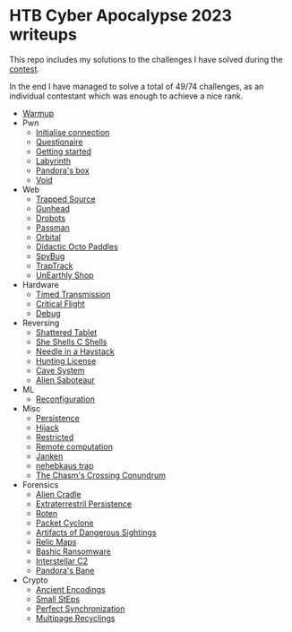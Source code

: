 # HTB Cyber Apocalypse 2023 writeups
This repo includes my solutions to the challenges I have solved during the [contest](https://ctf.hackthebox.com/event/details/cyber-apocalypse-2023-the-cursed-mission-821).

In the end I have managed to solve a total of 49/74 challenges, as an individual contestant which was enough to achieve a nice rank.

* [Warmup](warmup.md)
* Pwn
    - [Initialise connection](pwn/initialize_connection.md)
    - [Questionaire](pwn/questionnaire.md)
    - [Getting started](pwn/getting_started)
    - [Labyrinth](pwn/labyrinth)
    - [Pandora's box](pwn/pandoras_box)
    - [Void](pwn/void)
* Web
    - [Trapped Source](web/trapped_source.md)
    - [Gunhead](web/gunhead.md)
    - [Drobots](web/drobots.md)
    - [Passman](web/passman.md)
    - [Orbital](web/orbital)
    - [Didactic Octo Paddles](web/didactic_octo_paddles.md)
    - [SpyBug](web/spybug.md)
    - [TrapTrack](web/trap_track)
    - [UnEarthly Shop](web/unearthly_shop)
* Hardware
    - [Timed Transmission](hardware/timed_transmission)
    - [Critical Flight](hardware/critical_flight)
    - [Debug](hardware/debug)
* Reversing
    - [Shattered Tablet](reversing/shattered_tablet.md)
    - [She Shells C Shells](reversing/she_shells_c_shells.md)
    - [Needle in a Haystack](reversing/needle_in_a_haystack.md)
    - [Hunting License](reversing/hunting_license.md)
    - [Cave System](reversing/cave_system.md)
    - [Alien Saboteaur](reversing/alien_saboteaur.md)
* ML
    - [Reconfiguration](ml/reconfiguration.md)
* Misc
    - [Persistence](misc/persistence.md)
    - [Hijack](misc/hijack.md)
    - [Restricted](misc/restricted.md)
    - [Remote computation](misc/remote_computation.md)
    - [Janken](misc/janken.md)
    - [nehebkaus trap](misc/nehebkaus_trap.md)
    - [The Chasm's Crossing Conundrum](misc/the_chasms_crossing_conondrum.md)
* Forensics
    - [Alien Cradle](forensics/alien_cradle.md)
    - [Extraterrestril Persistence](forensics/extraterrestrial_persistence.md)
    - [Roten](forensics/roten.md)
    - [Packet Cyclone](forensics/packet_cyclone.md)
    - [Artifacts of Dangerous Sightings](forensics/artifacts_of_dangerous_sightings)
    - [Relic Maps](forensics/relic_maps)
    - [Bashic Ransomware](forensics/bashic_ransomware)
    - [Interstellar C2](forensics/interstellar_c2)
    - [Pandora's Bane](forensics/pandoras_bane)
* Crypto
    - [Ancient Encodings](crypto/ancient_encodings.md)
    - [Small StEps](crypto/small_steps.md)
    - [Perfect Synchronization](crypto/perfect_synchronization.md)
    - [Multipage Recyclings](crypto/multipage_recyclings.md)
